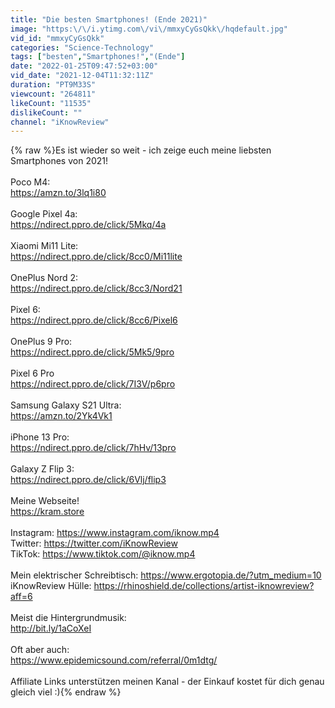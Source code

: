 ```yaml
---
title: "Die besten Smartphones! (Ende 2021)"
image: "https:\/\/i.ytimg.com\/vi\/mmxyCyGsQkk\/hqdefault.jpg"
vid_id: "mmxyCyGsQkk"
categories: "Science-Technology"
tags: ["besten","Smartphones!","(Ende"]
date: "2022-01-25T09:47:52+03:00"
vid_date: "2021-12-04T11:32:11Z"
duration: "PT9M33S"
viewcount: "264811"
likeCount: "11535"
dislikeCount: ""
channel: "iKnowReview"
---
```

{% raw %}Es ist wieder so weit - ich zeige euch meine liebsten Smartphones von 2021!<br /><br />Poco M4:<br /><a rel="nofollow" target="blank" href="https://amzn.to/3lq1i80">https://amzn.to/3lq1i80</a><br /><br />Google Pixel 4a:<br /><a rel="nofollow" target="blank" href="https://ndirect.ppro.de/click/5Mkq/4a">https://ndirect.ppro.de/click/5Mkq/4a</a><br /><br />Xiaomi Mi11 Lite:<br /><a rel="nofollow" target="blank" href="https://ndirect.ppro.de/click/8cc0/Mi11lite">https://ndirect.ppro.de/click/8cc0/Mi11lite</a><br /><br />OnePlus Nord 2:<br /><a rel="nofollow" target="blank" href="https://ndirect.ppro.de/click/8cc3/Nord21">https://ndirect.ppro.de/click/8cc3/Nord21</a><br /><br />Pixel 6:<br /><a rel="nofollow" target="blank" href="https://ndirect.ppro.de/click/8cc6/Pixel6">https://ndirect.ppro.de/click/8cc6/Pixel6</a><br /><br />OnePlus 9 Pro:<br /><a rel="nofollow" target="blank" href="https://ndirect.ppro.de/click/5Mk5/9pro">https://ndirect.ppro.de/click/5Mk5/9pro</a><br /><br />Pixel 6 Pro<br /><a rel="nofollow" target="blank" href="https://ndirect.ppro.de/click/7I3V/p6pro">https://ndirect.ppro.de/click/7I3V/p6pro</a><br /><br />Samsung Galaxy S21 Ultra:<br /><a rel="nofollow" target="blank" href="https://amzn.to/2Yk4Vk1">https://amzn.to/2Yk4Vk1</a><br /><br />iPhone 13 Pro:<br /><a rel="nofollow" target="blank" href="https://ndirect.ppro.de/click/7hHv/13pro">https://ndirect.ppro.de/click/7hHv/13pro</a><br /><br />Galaxy Z Flip 3:<br /><a rel="nofollow" target="blank" href="https://ndirect.ppro.de/click/6Vlj/flip3">https://ndirect.ppro.de/click/6Vlj/flip3</a><br /><br />Meine Webseite!<br /><a rel="nofollow" target="blank" href="https://kram.store">https://kram.store</a><br /><br />Instagram: <a rel="nofollow" target="blank" href="https://www.instagram.com/iknow.mp4">https://www.instagram.com/iknow.mp4</a><br />Twitter:  <a rel="nofollow" target="blank" href="https://twitter.com/iKnowReview">https://twitter.com/iKnowReview</a><br />TikTok: <a rel="nofollow" target="blank" href="https://www.tiktok.com/@iknow.mp4">https://www.tiktok.com/@iknow.mp4</a><br /><br />Mein elektrischer Schreibtisch: <a rel="nofollow" target="blank" href="https://www.ergotopia.de/?utm_medium=10">https://www.ergotopia.de/?utm_medium=10</a><br />iKnowReview Hülle: <a rel="nofollow" target="blank" href="https://rhinoshield.de/collections/artist-iknowreview?aff=6">https://rhinoshield.de/collections/artist-iknowreview?aff=6</a><br /><br />Meist die Hintergrundmusik:<br /><a rel="nofollow" target="blank" href="http://bit.ly/1aCoXeI">http://bit.ly/1aCoXeI</a><br /><br />Oft aber auch:<br /><a rel="nofollow" target="blank" href="https://www.epidemicsound.com/referral/0m1dtg/">https://www.epidemicsound.com/referral/0m1dtg/</a><br /><br />Affiliate Links unterstützen meinen Kanal - der Einkauf kostet für dich genau gleich viel :){% endraw %}
